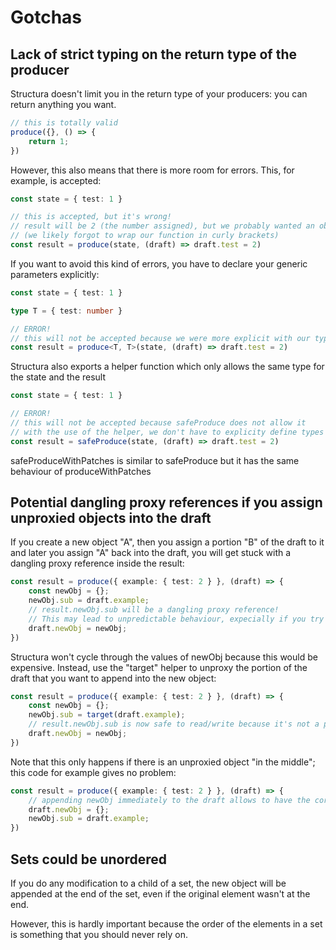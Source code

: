 # Gotchas

## Lack of strict typing on the return type of the producer

Structura doesn't limit you in the return type of your producers: you can return anything you want.

```typescript
// this is totally valid
produce({}, () => {
    return 1;
})
```

However, this also means that there is more room for errors. This, for example, is accepted:

```typescript
const state = { test: 1 }

// this is accepted, but it's wrong!
// result will be 2 (the number assigned), but we probably wanted an object instead
// (we likely forgot to wrap our function in curly brackets)
const result = produce(state, (draft) => draft.test = 2)
```

If you want to avoid this kind of errors, you have to declare your generic parameters explicitly:

```typescript
const state = { test: 1 }

type T = { test: number }

// ERROR!
// this will not be accepted because we were more explicit with our types
const result = produce<T, T>(state, (draft) => draft.test = 2)
```

Structura also exports a helper function which only allows the same type for the state and the result 

```typescript
const state = { test: 1 }

// ERROR!
// this will not be accepted because safeProduce does not allow it
// with the use of the helper, we don't have to explicity define types
const result = safeProduce(state, (draft) => draft.test = 2)
```

safeProduceWithPatches is similar to safeProduce but it has the same behaviour of produceWithPatches

## Potential dangling proxy references if you assign unproxied objects into the draft

If you create a new object "A", then you assign a portion "B" of the draft to it and later you assign "A" back into the draft, you will get stuck with a dangling proxy reference inside the result:

```typescript
const result = produce({ example: { test: 2 } }, (draft) => {
    const newObj = {};
    newObj.sub = draft.example;
    // result.newObj.sub will be a dangling proxy reference!
    // This may lead to unpredictable behaviour, expecially if you try to write later into it
    draft.newObj = newObj; 
})
```

Structura won't cycle through the values of newObj because this would be expensive. Instead, use the "target" helper to unproxy the portion of the draft that you want to append into the new object:

```typescript
const result = produce({ example: { test: 2 } }, (draft) => {
    const newObj = {};
    newObj.sub = target(draft.example);
    // result.newObj.sub is now safe to read/write because it's not a proxy
    draft.newObj = newObj; 
})
```

Note that this only happens if there is an unproxied object "in the middle"; this code for example gives no problem:

```typescript
const result = produce({ example: { test: 2 } }, (draft) => {
    // appending newObj immediately to the draft allows to have the correct behaviour later on
    draft.newObj = {};
    newObj.sub = draft.example;
})
```

## Sets could be unordered

If you do any modification to a child of a set, the new object will be appended at the end of the set, even if the original element wasn't at the end.

However, this is hardly important because the order of the elements in a set is something that you should never rely on.
